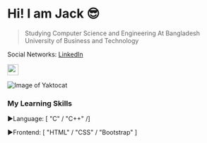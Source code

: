 # Hi! I am Jack :sunglasses:
>Studying Computer Science and Engineering At Bangladesh University of Business and Technology


Social Networks: [LinkedIn](https://www.linkedin.com/in/jps27cse/)
<p>
<a href="https://dev.to/jps27cse"><img src="https://img.shields.io/badge/DEV.TO-%230A0A0A.svg?&style=for-the-badge&logo=dev-dot-to&logoColor=white" height=25></a>
</p>

![Image of Yaktocat](https://media.geeksforgeeks.org/wp-content/cdn-uploads/titleShadow-1024x341.png)

### My Learning Skills 


  
  :arrow_forward:Language:  [ "C" / "C++" /]
  
  :arrow_forward:Frontend:  [ "HTML" / "CSS" / "Bootstrap" ]

